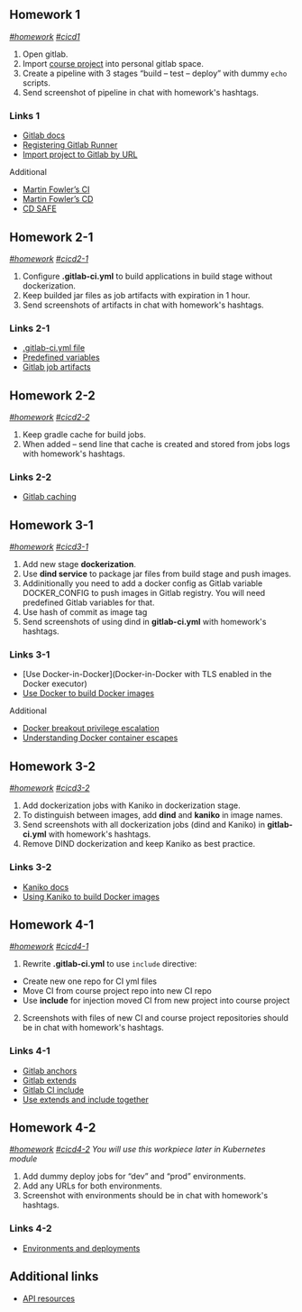 ## Homework 1
*[#homework]() [#cicd1]()*
1. Open gitlab.
2. Import [course project](https://github.com/tdevopsschool/course-project/tree/main) into personal gitlab space.
3. Create a pipeline with 3 stages “build – test – deploy” with dummy `echo` scripts.
4. Send screenshot of pipeline in chat with homework's hashtags.

### Links 1
- [Gitlab docs](https://docs.gitlab.com)
- [Registering Gitlab Runner](https://docs.gitlab.com/runner/register/index.html)
- [Import project to Gitlab by URL](https://docs.gitlab.com/ee/user/project/import/repo_by_url.html)

Additional
- [Martin Fowler’s CI](https://martinfowler.com/articles/continuousIntegration.html)
- [Martin Fowler’s CD](https://martinfowler.com/bliki/ContinuousDelivery.html)
- [CD SAFE](https://v46.scaledagileframework.com/continuous-delivery-pipeline)

## Homework 2-1
*[#homework]() [#cicd2-1]()*
1. Configure **.gitlab-ci.yml** to build applications in build stage without dockerization.
2. Keep builded jar files as job artifacts with expiration in 1 hour.
3. Send screenshots of artifacts in chat with homework's hashtags.

### Links 2-1
- [.gitlab-ci.yml file](https://docs.gitlab.com/ee/ci/yaml/gitlab_ci_yaml.html)
- [Predefined variables](https://docs.gitlab.com/ee/ci/variables/predefined_variables.html)
- [Gitlab job artifacts](https://docs.gitlab.com/ee/ci/pipelines/job_artifacts.html)

## Homework 2-2
*[#homework]() [#cicd2-2]()*
1. Keep gradle cache for build jobs.
2. When added – send line that cache is created and stored from jobs logs with homework's hashtags.

### Links 2-2
- [Gitlab caching](https://docs.gitlab.com/ee/ci/caching/)

## Homework 3-1
*[#homework]() [#cicd3-1]()*
1. Add new stage **dockerization**.
2. Use **dind service** to package jar files from build stage and push images.
3. Addinitionally you need to add a docker config as Gitlab variable DOCKER_CONFIG to push images in Gitlab registry. You will need predefined Gitlab variables for that.
4. Use hash of commit as image tag 
5. Send screenshots of using dind in **gitlab-ci.yml** with homework's hashtags.

### Links 3-1
- [Use Docker-in-Docker](Docker-in-Docker with TLS enabled in the Docker executor)
- [Use Docker to build Docker images](https://docs.gitlab.com/ee/ci/docker/using_docker_build.html)

Additional
- [Docker breakout privilege escalation](https://book.hacktricks.xyz/linux-hardening/privilege-escalation/docker-breakout/docker-breakout-privilege-escalation)
- [Understanding Docker container escapes](https://blog.trailofbits.com/2019/07/19/understanding-docker-container-escapes)

## Homework 3-2
*[#homework]() [#cicd3-2]()*
1. Add dockerization jobs with Kaniko in dockerization stage.
2. To distinguish between images, add **dind** and **kaniko** in image names.
3. Send screenshots with all dockerization jobs (dind and Kaniko) in **gitlab-ci.yml** with homework's hashtags.
4. Remove DIND dockerization and keep Kaniko as best practice.

### Links 3-2
- [Kaniko docs](https://github.com/GoogleContainerTools/kaniko)
- [Using Kaniko to build Docker images](https://docs.gitlab.com/ee/ci/docker/using_kaniko.html)

## Homework 4-1
*[#homework]() [#cicd4-1]()*
1. Rewrite **.gitlab-ci.yml** to use `include` directive:
- Create new one repo for CI yml files
- Move CI from course project repo into new CI repo
- Use **include** for injection moved CI from new project into course project
2. Screenshots with files of new CI and course project repositories should be in chat with homework's hashtags.

### Links 4-1
- [Gitlab anchors](https://docs.gitlab.com/ee/ci/yaml/yaml_optimization.html#anchors)
- [Gitlab extends](https://docs.gitlab.com/ee/ci/yaml/yaml_optimization.html#use-extends-to-reuse-configuration-sections)
- [Gitlab CI include](https://docs.gitlab.com/ee/ci/yaml/includes.html)
- [Use extends and include together](https://docs.gitlab.com/ee/ci/yaml/yaml_optimization.html#use-extends-and-include-together)

## Homework 4-2
*[#homework]() [#cicd4-2]()*
*You will use this workpiece later in Kubernetes module*
1. Add dummy deploy jobs for “dev” and “prod” environments.
2. Add any URLs for both environments.
3. Screenshot with environments should be in chat with homework's hashtags.

### Links 4-2
- [Environments and deployments](https://docs.gitlab.com/ee/ci/environments/)

## Additional links
- [API resources](https://docs.gitlab.com/ee/api/api_resources.html)
